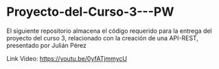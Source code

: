 # Proyecto-del-Curso-3---PW
El siguiente repositorio almacena el código requerido para la entrega del proyecto del curso 3, relacionado con la creación de una API-REST, presentado por Julián Pérez

Link Video: https://youtu.be/0yfATjmmycU
